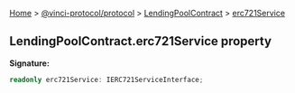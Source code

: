 [Home](./index.md) &gt; [@vinci-protocol/protocol](./protocol.md) &gt; [LendingPoolContract](./protocol.lendingpoolcontract.md) &gt; [erc721Service](./protocol.lendingpoolcontract.erc721service.md)

## LendingPoolContract.erc721Service property

<b>Signature:</b>

```typescript
readonly erc721Service: IERC721ServiceInterface;
```

